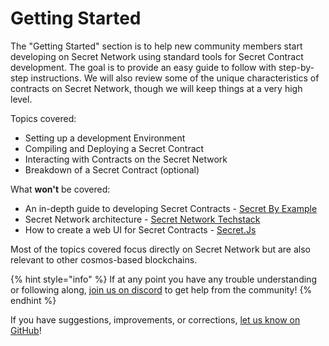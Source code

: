 # Getting Started

The "Getting Started" section is to help new community members start developing on Secret Network using standard tools for Secret Contract development. The goal is to provide an easy guide to follow with step-by-step instructions. We will also review some of the unique characteristics of contracts on Secret Network, though we will keep things at a very high level.&#x20;

Topics covered:

* Setting up a development Environment
* Compiling and Deploying a Secret Contract
* Interacting with Contracts on the Secret Network
* Breakdown of a Secret Contract (optional)

What **won't** be covered:

* An in-depth guide to developing Secret Contracts - [Secret By Example](../example-contracts/guides-tutorials.md)
* Secret Network architecture - [Secret Network Techstack](../../overview-ecosystem-and-technology/techstack/)
* How to create a web UI for Secret Contracts - [Secret.Js](../tools-and-libraries/secretjs/)

Most of the topics covered focus directly on Secret Network but are also relevant to other cosmos-based blockchains.

{% hint style="info" %}
If at any point you have any trouble understanding or following along, [join us on discord](https://scrt.network/discord) to get help from the community!
{% endhint %}

If you have suggestions, improvements, or corrections, [let us know on GitHub](https://github.com/SecretFoundation/docs/issues)!
